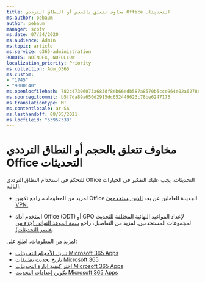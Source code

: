 ```yaml
---
title: مخاوف تتعلق بالحجم أو النطاق الترددي Office التحديثات
ms.author: pebaum
author: pebaum
manager: scotv
ms.date: 07/24/2020
ms.audience: Admin
ms.topic: article
ms.service: o365-administration
ROBOTS: NOINDEX, NOFOLLOW
localization_priority: Priority
ms.collection: Adm_O365
ms.custom:
- "1745"
- "9000140"
ms.openlocfilehash: 782c47306073a683df8eb66edb587a8570b5cce964e02a6278e9a60eced661f4
ms.sourcegitcommit: b5f7da89a650d2915dc652449623c78be6247175
ms.translationtype: MT
ms.contentlocale: ar-SA
ms.lasthandoff: 08/05/2021
ms.locfileid: "53957339"
---
```

# <a name="size-or-bandwidth-concerns-with-office-updates"></a>مخاوف تتعلق بالحجم أو النطاق الترددي Office التحديثات

للتحكم في استخدام النطاق الترددي Office التحديثات، يجب عليك التفكير في الخيارات التالية:

-   لمزيد من المعلومات، راجع تكوين Office الجديدة للعاملين عن بعد [الذين يستخدمون VPN.](https://techcommunity.microsoft.com/t5/office-365-blog/configuring-office-365-proplus-updates-for-remote-workers-using/ba-p/1253491)  
    
-   استخدم أداة Office (ODT) أو GPO لإعداد المواعيد النهائية المختلفة للتحديث لمجموعات المستخدمين. لمزيد من التفاصيل، راجع [سمة الموعد النهائي (جزء من عنصر التحديثات)](https://docs.microsoft.com/deployoffice/configuration-options-for-the-office-2016-deployment-tool#deadline-attribute-part-of-updates-element).
    
لمزيد من المعلومات، اطلع على:  
- [تنزيل الأحجام للتحديثات Microsoft 365 Apps](https://docs.microsoft.com/officeupdates/download-sizes-office365-proplus-updates)  
- [تاريخ تحديث تطبيقات Microsoft 365](https://docs.microsoft.com/officeupdates/update-history-microsoft365-apps-by-date)  
- [اختر كيفية إدارة التحديثات Microsoft 365 Apps](https://docs.microsoft.com/deployoffice/choose-how-manage-updates-microsoft-365-apps)  
- [تكوين إعدادات التحديث Microsoft 365 Apps](https://docs.microsoft.com/deployoffice/configure-update-settings-microsoft-365-apps)